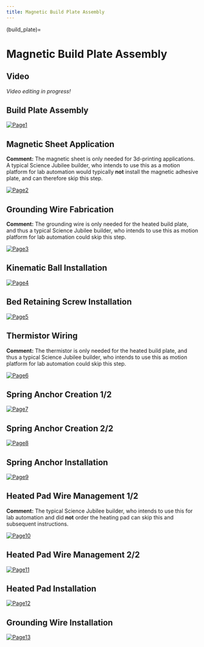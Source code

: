 ```yaml
---
title: Magnetic Build Plate Assembly
---
```


(build_plate)=
# Magnetic Build Plate Assembly

## Video
_Video editing in progress!_

## Build Plate Assembly
[![Page1](_static/build_plate0.png)](_static/build_plate0.png)

## Magnetic Sheet Application

**Comment:** The magnetic sheet is only needed for 3d-printing applications. A typical Science Jubilee builder, who intends to use this as a motion platform for lab automation would typically **not** install the magnetic adhesive plate, and can therefore skip this step. 

[![Page2](_static/build_plate1.png)](_static/build_plate1.png)

## Grounding Wire Fabrication

**Comment:** The grounding wire is only needed for the heated build plate, and thus a typical Science Jubilee builder, who intends to use this as motion platform for lab automation could skip this step. 

[![Page3](_static/build_plate2.png)](_static/build_plate2.png)

## Kinematic Ball Installation
[![Page4](_static/build_plate3.png)](_static/build_plate3.png)

## Bed Retaining Screw Installation
[![Page5](_static/build_plate4.png)](_static/build_plate4.png)

## Thermistor Wiring

**Comment:** The thermistor is only needed for the heated build plate, and thus a typical Science Jubilee builder, who intends to use this as motion platform for lab automation could skip this step.

[![Page6](_static/build_plate5.png)](_static/build_plate5.png)

## Spring Anchor Creation 1/2
[![Page7](_static/build_plate6.png)](_static/build_plate6.png)

## Spring Anchor Creation 2/2
[![Page8](_static/build_plate7.png)](_static/build_plate7.png)

## Spring Anchor Installation
[![Page9](_static/build_plate8.png)](_static/build_plate8.png)

## Heated Pad Wire Management 1/2

**Comment:** The typical Science Jubilee builder, who intends to use this for lab automation and did **not** order the heating pad can skip this and subsequent instructions.

[![Page10](_static/build_plate9.png)](_static/build_plate9.png)

## Heated Pad Wire Management 2/2
[![Page11](_static/build_plate10.png)](_static/build_plate10.png)

## Heated Pad Installation
[![Page12](_static/build_plate11.png)](_static/build_plate11.png)

## Grounding Wire Installation
[![Page13](_static/build_plate12.png)](_static/build_plate12.png)
